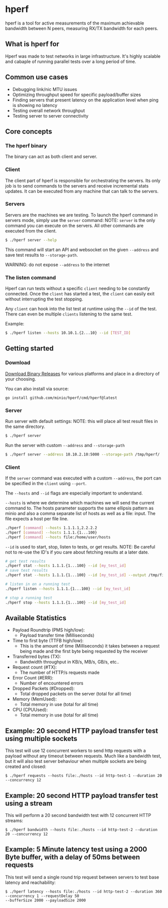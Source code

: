 # hperf

hperf is a tool for active measurements of the maximum achievable bandwidth between N peers, measuring RX/TX bandwidth for each peers.

## What is hperf for
Hperf was made to test networks in large infrastructure. It's highly scalable and cabaple of running parallel tests over
a long period of time. 

## Common use cases
- Debugging link/nic MTU issues
- Optimizing throughput speed for specific payload/buffer sizes
- Finding servers that present latency on the application level when ping is showing no latency
- Testing overall network throughput
- Testing server to server connectivity 


## Core concepts
### The hperf binary
The binary can act as both client and server.

### Client
The client part of hperf is responsible for orchestrating the servers. Its only job is to send commands to the
servers and receive incremental stats updates. It can be executed from any machine that can talk to the servers.

### Servers
Servers are the machines we are testing. To launch the hperf command in servers mode, simply use the `server` command:
NOTE: `server` is the only command you can execute on the servers. All other commands are executed from the client.
```bash
$ ./hperf server --help
```
This command will start an API and websocket on the given `--address` and save test results to `--storage-path`. 

WARNING: do not expose `--address` to the internet

### The listen command
Hperf can run tests without a specific `client` needing to be constantly connected. Once the `client` has started a test, the `client` can 
easily exit without interrupting the test stopping.

Any `client` can hook into the list test at runtime using the `--id` of the test. There can even be multiple `clients`
listening to the same test.

Example:
```bash
$ ./hperf listen --hosts 10.10.1.{2...10} --id [TEST_ID]
```

## Getting started

### Download
[Download Binary Releases](https://github.com/minio/hperf/releases) for various platforms and place in a directory of
your choosing.

You can also install via source:
```
go install github.com/minio/hperf/cmd/hperf@latest
```

### Server
Run server with default settings:
NOTE: this will place all test result files in the same directory.
```bash
$ ./hperf server
```
Run the server with custom `--address` and `--storage-path`
```bash
$ ./hperf server --address 10.10.2.10:5000 --storage-path /tmp/hperf/
```

### Client 
If the `server` command was executed with a custom `--address`, the port can be specified in the `client` using `--port`.

The `--hosts` and `--id` flags are especially important to understand.

`--hosts` is where we determine which machines we will send the current command to. The hosts parameter supports
the same ellipsis pattern as minio and also a comma separate list of hosts as well as a file: input. The file expects a
host per file line.

```bash
./hperf [command] --hosts 1.1.1.1,2.2.2.2
./hperf [command] --hosts 1.1.1.{1...100}
./hperf [command] --hosts file:/home/user/hosts
```

`--id` is used to start, stop, listen to tests, or get results. 
NOTE: Be careful not to re-use the ID's if you care about fetching results at a later date.

```bash
# get test results
./hperf stat --hosts 1.1.1.{1...100} --id [my_test_id]
# save test results
./hperf stat --hosts 1.1.1.{1...100} --id [my_test_id] --output /tmp/file

# listen in on a running test
./hperf listen --hosts 1.1.1.{1...100} --id [my_test_id]

# stop a running test
./hperf stop --hosts 1.1.1.{1...100} --id [my_test_id]
```

## Available Statistics
 - Payload Roundtrip (PMS high/low): 
   - Payload transfer time (Milliseconds)
 - Time to first byte (TTFB high/low): 
   - This is the amount of time (Milliseconds) it takes between a request being made and the first byte being requested by the receiver
 - Transferred bytes (TX): 
   - Bandwidth throughput in KB/s, MB/s, GB/s, etc..
 - Request count (#TX): 
   - The number of HTTP/s requests made
 - Error Count (#ERR): 
   - Number of encountered errors
 - Dropped Packets (#Dropped): 
   - Total dropped packets on the server (total for all time)
 - Memory (MemUsed): 
   - Total memory in use (total for all time)
 - CPU (CPUUsed): 
   - Total memory in use (total for all time)

## Example: 20 second HTTP payload transfer test using multiple sockets
This test will use 12 concurrent workers to send http requests with a payload without any timeout between requests.
Much like a bandwidth test, but it will also test server behaviour when multiple sockets are being created and closed:
```
$ ./hperf requests --hosts file:./hosts --id http-test-1 --duration 20 --concurrency 12
```

## Example: 20 second HTTP payload transfer test using a stream
This will perform a 20 second bandwidth test with 12 concurrent HTTP streams:
```
$ ./hperf bandwidth --hosts file:./hosts --id http-test-2 --duration 20 --concurrency 12
```

## Example: 5 Minute latency test using a 2000 Byte buffer, with a delay of 50ms between requests
This test will send a single round trip request between servers to test base latency and reachability:
```
$ ./hperf latency --hosts file:./hosts --id http-test-2 --duration 360 --concurrency 1 --requestDelay 50
--bufferSize 2000 --payloadSize 2000
```


